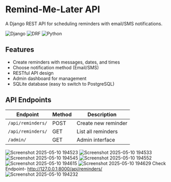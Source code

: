# Remind-Me-Later API

A Django REST API for scheduling reminders with email/SMS notifications.

![Django](https://img.shields.io/badge/Django-092E20?style=for-the-badge&logo=django&logoColor=white)
![DRF](https://img.shields.io/badge/DJANGO-REST-ff1709?style=for-the-badge&logo=django&logoColor=white&color=ff1709&labelColor=gray)
![Python](https://img.shields.io/badge/Python-3776AB?style=for-the-badge&logo=python&logoColor=white)

## Features

- Create reminders with messages, dates, and times
- Choose notification method (Email/SMS)
- RESTful API design
- Admin dashboard for management
- SQLite database (easy to switch to PostgreSQL)

## API Endpoints

| Endpoint | Method | Description |
|----------|--------|-------------|
| `/api/reminders/` | POST | Create new reminder |
| `/api/reminders/` | GET | List all reminders |
| `/admin/` | GET | Admin interface |

![Screenshot 2025-05-10 194523](https://github.com/user-attachments/assets/0a7c4afc-7b5a-4bb5-a206-574b4e76fa75)
![Screenshot 2025-05-10 194533](https://github.com/user-attachments/assets/2f15b6f3-6a62-4fe7-988f-8016ea6ff86a)
![Screenshot 2025-05-10 194545](https://github.com/user-attachments/assets/1831237f-a8f2-438a-ab97-ea14b4492a7f)
![Screenshot 2025-05-10 194552](https://github.com/user-attachments/assets/0f9ccd4a-1df7-4370-a47f-e16c9aa8ea31)
![Screenshot 2025-05-10 194615](https://github.com/user-attachments/assets/2d93ffea-f71d-42b8-9852-e96ec2651683)
![Screenshot 2025-05-10 194629](https://github.com/user-attachments/assets/24b5cd66-34ec-4054-80b7-f45b3eb91e2c)
Check Endpoint- http://127.0.0.1:8000/api/reminders/
![Screenshot 2025-05-10 194232](https://github.com/user-attachments/assets/ec4ddf99-0369-436e-a017-c308b8d0b609)

   
